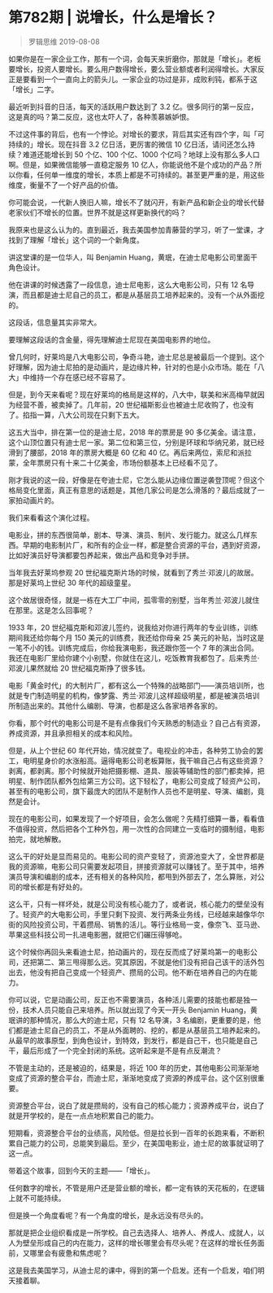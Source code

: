 # 第782期 | 说增长，什么是增长？
> 罗辑思维
2019-08-08

如果你是在一家企业工作，那有一个词，会每天来折磨你，那就是「增长」。老板要增长，投资人要增长。要么用户数得增长，要么营业额或者利润得增长。大家反正是要看到一个一直向上的箭头儿。一家企业的功过是非，成败利钝，都系于这「增长」二字。

最近听到抖音的日活，每天的活跃用户数达到了 3.2 亿。很多同行的第一反应，这是真的吗？第二反应，这也太吓人了，各种羡慕嫉妒恨。

不过这件事的背后，也有一个悖论。对增长的要求，背后其实还有四个字，叫「可持续的」增长。现在抖音 3.2 亿日活，更厉害的微信 10 亿日活，请问还怎么持续？难道还能增长到 50 个亿、100 个亿、1000 个亿吗？地球上没有那么多人口啊。但是，如果微信能够一直稳定服务 10 亿人，你能说他不是个成功的产品？所以你看，任何单一维度的增长，本质上都是不可持续的。甚至更严重的是，用这些维度，衡量不了一个好产品的价值。

你可能会说，一代新人换旧人嘛，增长不了就闪开，有新产品和新企业的增长代替老家伙们不增长的位置。世界不就是这样更新换代的吗？

我原来也是这么认为的。直到最近，我去美国参加青藤营的学习，听了一堂课，才找到了理解「增长」这个词的一个新角度。

讲这堂课的是一位华人，叫 Benjamin Huang，黄珉，在迪士尼电影公司里面干角色设计。

他在讲课的时候透露了一段信息，迪士尼电影，这么大电影公司，只有 12 名导演，而且都是迪士尼自己的员工，都是从基层员工培养起来的。没有一个从外面挖的。

这段话，信息量其实非常大。

要理解这段话的含金量，得先理解迪士尼现在美国电影界的地位。

曾几何时，好莱坞是八大电影公司，争奇斗艳，迪士尼总是被最后一个提到。这个好理解，因为迪士尼拍的是动画片，是边缘片种，针对的也是小众市场。能在「八大」中维持一个存在感已经不容易了。

但是，到今天来看呢？现在好莱坞的格局是这样的，八大中，联美和米高梅早就因为经营不善，被卖掉了。几年前，20 世纪福斯影业也被迪士尼收购了，也没有了。掐指一算，八大公司现在只剩下五大。

这五大当中，排在第一位的是迪士尼，2018 年的票房是 90 多亿美金。请注意，这个山顶位置只有迪士尼一家。第二位和第三位，分别是环球和华纳兄弟，就已经滑到了腰部，2018 年的票房大概是 60 亿和 40 亿。再后来两位，索尼和派拉蒙，全年票房只有十来二十亿美金，市场份额基本上已经看不见了。

刚才我说的这一段，好像是在夸迪士尼，它怎么能从边缘位置逆袭登顶呢？但这个格局变化里面，真正有意思的话题是，其他几家公司是怎么滑落的？最后成就了一家拍动画片的。

我们来看看这个演化过程。

电影业，拼的东西很简单，剧本、导演、演员、制片、发行能力。就这么几样东西。早期的电影制片厂，和所有的企业一样，都是整合资源的平台，遇到好资源，比如好演员好导演都要包养起来，做出产品和竞争对手拼。

当年我去好莱坞参观 20 世纪福克斯片场的时候，就看到了秀兰·邓波儿的故居。那是好莱坞上世纪 30 年代的超级童星。

这个故居很奇怪，就是一栋在大工厂中间，孤零零的别墅，当年秀兰·邓波儿就住在那里。这是怎么回事呢？

1933 年，20 世纪福克斯和邓波儿签约，说我给对你进行两年的专业训练，训练期间我还给你每个月 150 美元的训练费，我还给你母亲 25 美元的补贴，当时这是一笔不小的钱。训练完成后，你给我演电影，我还跟你签一个 7 年的演出合同。我还在电影厂里给你建个小别墅，你就住在这儿，吃饭教育我都包了。后来秀兰·邓波儿果然就给 20 世纪福克斯挣了很多钱。

电影「黄金时代」的大制片厂，都有这么一个特殊的战略部门——演员培训所，也就是专门制造明星的机构，像梦露、秀兰·邓波儿这样超级明星，都是被演员培训所制造出来的。其他什么编剧、导演，也都是这么各家培养各家的。

你看，那个时代的电影公司是不是有点像我们今天熟悉的制造业？自己占有资源，养成资源，并且承担相关的成本和风险。

但是，从上个世纪 60 年代开始，情况就变了。电视业的冲击，各种劳工协会的罢工，电明星身价的水涨船高。逼得电影公司老板算账，我干嘛自己占有这些资源？剥离，都剥离。那个时候就开始把摄影棚、道具、服装等辅助性的部门都卖掉，把明星、制作团队都外包给第三方公司。这下轻松了，电影公司变成了轻资产公司，甚至有的电影公司，旗下最庞大的团队不是制作人员也不是明星、导演、编剧，竟然是会计。

现在的电影公司，如果发现了一个好项目，会怎么做呢？先精打细算一番，看看值不值得投资，然后把各个工种外包，用一次性的合同建立一支临时的摄制组，电影拍完，就地解散。

这么干的好处是显而易见的。电影公司的资产变轻了，资源池变大了，全世界都是我的资源嘛，电影公司只需要发起项目，拼接资源就可以赚钱了。至于其中，培养演员导演和编剧的成本，还有相关的各种风险，都甩到外部去了，怎么算账，对公司的增长都是有好处的。

这么干，只有一样坏处，就是公司没有核心能力了，或者说，核心能力的壁垒没有了。轻资产的大电影公司，手里只剩下投资、发行两条业务线，已经越来越像华尔街的风险投资公司，干着攒局、销售的活儿。等行业格局一变，像奈飞、亚马逊、苹果这些科技公司一扎进电影圈，就把它们碾压得够呛。

这个时候你再回头来看迪士尼，拍动画片的，现在反而成了好莱坞第一的电影公司，还把第二、第三甩得那么远。究其原因，不就是他们没有把自己该干的活外包出去，他没有把自己变成一个轻资产、攒局的公司。他不断在培养自己的内在能力。

你可以说，它是动画公司，反正也不需要演员，各种活儿需要的技能也都是独一份，技术人员只能自己来培养。所以就出现了今天一开头 Benjamin Huang，黄珉讲的那种情况，那么大的迪士尼，只有 12 名导演，3 名编剧，更重要的是，他们都是迪士尼自己的员工，不是从外面聘的、挖的，都是从基层员工培养起来的。从最早的故事原型，到角色设计，到特效，到发行，都是自己干，也只能是自己干，最后形成了一个完全封闭的系统。这听起来是不是有点反潮流？

不管是主动的，还是被迫的，结果是，将近 100 年的历史，其他电影公司渐渐地变成了资源的整合平台，而迪士尼，渐渐地变成了资源的养成平台。这个区别很重要。

资源整合平台，说白了就是攒局的，没有自己的核心能力；资源养成平台，说白了就是开学校的，是在一点点地积累自己的能力。

短期看，资源整合平台的业绩高，风险低。但是拉长到一百年的长跑来看，不断积累自己能力的公司，总能笑到最后。至少，在美国电影业，迪士尼的故事就证明了这一点。

带着这个故事，回到今天的主题——「增长」。

任何数字的增长，不管是用户还是营业额的增长，都一定有铁的天花板的，在逻辑上就不可能持续。

但是换一个角度看呢？有一个角度的增长，是永远没有尽头的。

那就是把企业组织看成是一所学校。自己去选择人、培养人、养成人、成就人，以人为壁垒形成自己的内在能力，这样的增长哪里会有尽头呢？在这样的增长任务面前，又哪里会有疲惫和焦虑呢？

这是我去美国学习，从迪士尼的课中，得到的第一个启发。还有一个启发，咱们明天接着聊。


